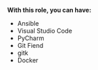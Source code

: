**With this role, you can have:**    
- Ansible
- Visual Studio Code 
- PyCharm  
- Git Fiend 
- gitk  
- Docker

